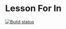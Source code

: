 # Lesson For In
[![Build status](https://ci.appveyor.com/api/projects/status/avs839ntlkptlqg3?svg=true)](https://ci.appveyor.com/project/igrkirillov/lesson-classes)